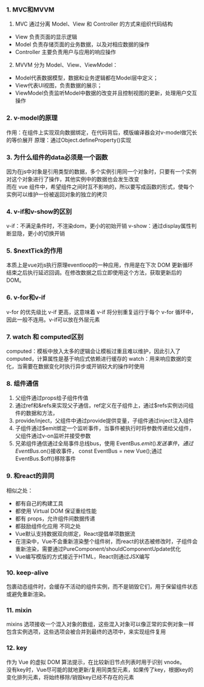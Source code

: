 ### 1. MVC和MVVM
1. MVC 通过分离 Model、View 和 Controller 的方式来组织代码结构
  - View 负责页面的显示逻辑
  - Model 负责存储页面的业务数据，以及对相应数据的操作
  - Controller 主要负责用户与应用的响应操作
2. MVVM 分为 Model、View、ViewModel：
  - Model代表数据模型，数据和业务逻辑都在Model层中定义；
  - View代表UI视图，负责数据的展示；
  - ViewModel负责监听Model中数据的改变并且控制视图的更新，处理用户交互操作

### 2. v-model的原理
作用：在组件上实现双向数据绑定，在代码背后，模版编译器会对v-model做冗长的等价展开
原理：通过Object.defineProperty()实现

### 3. 为什么组件的data必须是一个函数
因为在js中对象是引用类型的数据，多个实例引用同一个对象时，只要有一个实例对这个对象进行了操作，其他实例中的数据也会发生改变<br>
而在 vue 组件中，希望组件之间时互不影响的，所以要写成函数的形式，使每个实例可以维护一份被返回对象的独立的拷贝

### 4. v-if和v-show的区别
v-if：不满足条件时，不渲染dom，更小的初始开销
v-show：通过display属性判断显隐，更小的切换开销

### 5. $nextTick的作用
本质上是vue对js执行原理eventloop的一种应用，作用是在下次 DOM 更新循环结束之后执行延迟回调。在修改数据之后立即使用这个方法，获取更新后的 DOM。

### 6. v-for和v-if
v-for 的优先级比 v-if 更高，这意味着 v-if 将分别重复运行于每个 v-for 循环中，因此一般不连用。v-if可以放在外层元素

### 7. watch 和 computed区别
computed：模板中放入太多的逻辑会让模板过重且难以维护，因此引入了computed，计算属性是基于响应式依赖进行缓存的
watch：用来响应数据的变化，当需要在数据变化时执行异步或开销较大的操作时使用

### 8. 组件通信
1. 父组件通过props给子组件传值
2. 通过ref和&refs来实现父子通信，ref定义在子组件上，通过$refs实例访问组件的数据和方法，
4. provide/inject，父组件中通过provide提供变量，子组件通过inject注入组件
3. 子组件通过$emit绑定一个监听事件，当事件被执行时将参数传递给父组件，父组件通过v-on监听并接受参数
4. 兄弟组件通信通过全局事件总线bus，使用 EventBus.$emit() 发送事件，通过EventBus.$on()接收事件，
const EventBus = new Vue();通过 EventBus.$off()移除事件

### 9. 和react的异同
相似之处：
- 都有自己的构建工具
- 都使用 Virtual DOM 保证重绘性能
- 都有 props，允许组件间数据传递
- 都鼓励组件化应用
不同之处
- Vue默认支持数据双向绑定，React提倡单项数据流
- 在渲染中，Vue不会重新渲染整个组件树，而react的状态被修改时，子组件会重新渲染，需要通过PureComponent/shouldComponentUpdate优化
- Vue编写模版的方式接近于HTML，React则通过JSX编写

### 10. keep-alive
<keep-alive> 包裹动态组件时，会缓存不活动的组件实例，而不是销毁它们，用于保留组件状态或避免重新渲染。

### 11. mixin
mixins 选项接收一个混入对象的数组，这些混入对象可以像正常的实例对象一样包含实例选项，这些选项会被合并到最终的选项中，来实现组件复用

### 12. key
作为 Vue 的虚拟 DOM 算法提示，在比较新旧节点列表时用于识别 vnode。<br>
没有key时，Vue尽可能的就地更新/复用同类型元素，如果传了key，根据key的变化排列元素，将始终移除/销毁key已经不存在的元素